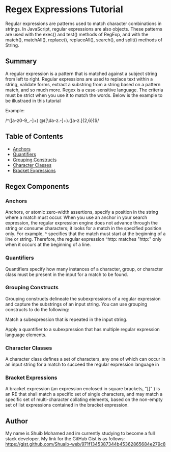 # Regex Expressions Tutorial

Regular expressions are patterns used to match character combinations in strings. In JavaScript, regular expressions are also objects. These patterns are used with the exec() and test() methods of RegExp, and with the match(), matchAll(), replace(), replaceAll(), search(), and split() methods of String. 

## Summary

A regular expression is a pattern that is matched against a subject string from left to right. Regular expressions are used to replace text within a string, validate forms, extract a substring from a string based on a pattern match, and so much more. Regex is a case-sensitive language. The criteria must be strict when you use it to match the words. Below is the example to be illustraed in this tutorial

Example:

/^([a-z0-9_\.-]+) @([\da-z\.-]+)\.([a-z\.]{2,6})$/

## Table of Contents

- [Anchors](#anchors)
- [Quantifiers](#quantifiers)
- [Grouping Constructs](#grouping-constructs)
- [Character Classes](#character-classes)
- [Bracket Expressions](#bracket-expressions)

## Regex Components

### Anchors

Anchors, or atomic zero-width assertions, specify a position in the string where a match must occur. When you use an anchor in your search expression, the regular expression engine does not advance through the string or consume characters; it looks for a match in the specified position only. For example, ^ specifies that the match must start at the beginning of a line or string. Therefore, the regular expression ^http: matches "http:" only when it occurs at the beginning of a line.

### Quantifiers

Quantifiers specify how many instances of a character, group, or character class must be present in the input for a match to be found. 

### Grouping Constructs

Grouping constructs delineate the subexpressions of a regular expression and capture the substrings of an input string. You can use grouping constructs to do the following:

Match a subexpression that is repeated in the input string.

Apply a quantifier to a subexpression that has multiple regular expression language elements.

### Character Classes

A character class defines a set of characters, any one of which can occur in an input string for a match to succeed the regular expression language in 

### Bracket Expressions 

A bracket expression (an expression enclosed in square brackets, "[]" ) is an RE that shall match a specific set of single characters, and may match a specific set of multi-character collating elements, based on the non-empty set of list expressions contained in the bracket expression.


## Author

My name is Shuib Mohamed and im currently studying to become a full stack developer. My link for the GitHub Gist is as follows:
https://gist.github.com/Shuaib-web/971f1345387344b45362865684e279c8
